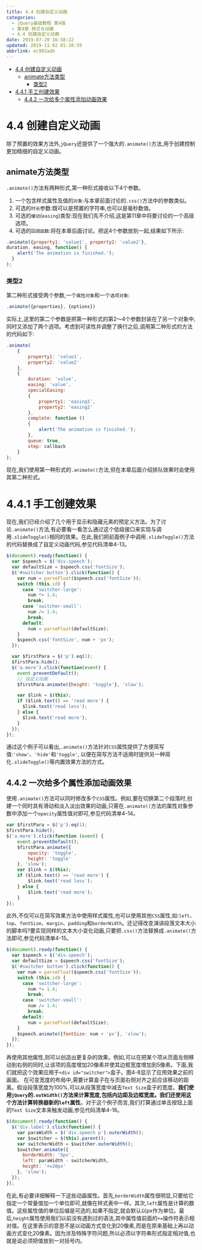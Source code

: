 ```yaml
---
title: 4.4 创建自定义动画
categories: 
  - jQuery基础教程 第4版
  - 第4章 样式与动画
  - 4.4 创建自定义动画
date: 2019-07-20 16:58:22
updated: 2019-11-02 01:38:59
abbrlink: ec993adb
---
```

- [4.4 创建自定义动画](/ReadingNotes/ec993adb/#4-4-创建自定义动画)
    - [animate方法类型](/ReadingNotes/ec993adb/#animate方法类型)
        - [类型2](/ReadingNotes/ec993adb/#类型2)
- [4.4.1 手工创建效果](/ReadingNotes/ec993adb/#4-4-1-手工创建效果)
    - [4.4.2 一次给多个属性添加动画效果](/ReadingNotes/ec993adb/#4-4-2-一次给多个属性添加动画效果)

<!--more-->
<script src="https://cdn.bootcss.com/jquery/3.4.0/jquery.slim.min.js"></script>
<script>$(document).ready(function () {$(".post-body > ul:nth-child(1)").hide();});</script>

<!--end-->
<!--SSTStart-->
# 4.4 创建自定义动画 #
除了预置的效果方法外,`jQuery`还提供了一个强大的`.animate()`方法,用于创建控制更加精细的自定义动画。
## animate方法类型 ##
`.animate()`方法有两种形式,第一种形式接收以下4个参数。
1. 一个包含样式属性及值的`对象`:与本章前面讨论的`.css()`方法中的参数类似。
2. 可选的`时长`参数:既可以是预置的字符串,也可以是毫秒数值。
3. 可选的`缓动`(`easing`)类型:现在我们先不介绍,这是第11章中将要讨论的一个高级选项。
4. 可选的`回调函数`:将在本章后面讨论。把这4个参数放到一起,结果如下所示:
```javascript
.animate({property1: 'value1', property2: 'value2'},  
duration, easing, function() { 
    alert('The animation is finished.'); 
  } 
); 
```
### 类型2 ###
第二种形式接受两个参数,一个`属性对象`和一个`选项对象`:
```javascript
.animate({properties}, {options}) 
```
实际上,这里的第二个参数是把第一种形式的第2～4个参数封装在了另一个对象中,同时又添加了两个选项。考虑到可读性并调整了换行之后,调用第二种形式的方法的代码如下:
```javascript
.animate(
    {
        property1: 'value1',
        property2: 'value2'
    },
    {
        duration: 'value',
        easing: 'value',
        specialEasing: 
        {
            property1: 'easing1',
            property2: 'easing2'
        },
        complete: function () 
        {
            alert('The animation is finished.');
        },
        queue: true,
        step: callback
    }
); 
```
现在,我们使用第一种形式的`.animate()`方法,但在本章后面介绍排队效果时会使用其第二种形式。
# 4.4.1 手工创建效果 #
现在,我们已经介绍了几个用于显示和隐藏元素的预定义方法。为了讨论`.animate()`方法,有必要看一看怎么通过这个低级接口来实现与调用`.slideToggle()`相同的效果。在此,我们把前面例子中调用`.slideToggle()`方法的代码替换成了自定义动画代码,参见代码清单4-13。
```javascript
$(document).ready(function() {
  var $speech = $('div.speech');
  var defaultSize = $speech.css('fontSize');
  $('#switcher button').click(function() {
    var num = parseFloat($speech.css('fontSize'));
    switch (this.id) {
      case 'switcher-large':
        num *= 1.4;
        break;
      case 'switcher-small':
        num /= 1.4;
        break;
      default:
        num = parseFloat(defaultSize);
    }
    $speech.css('fontSize', num + 'px');
  });

  var $firstPara = $('p').eq(1);
  $firstPara.hide();
  $('a.more').click(function(event) {
    event.preventDefault();
    // 自定义动画
    $firstPara.animate({height: 'toggle'}, 'slow');

    var $link = $(this);
    if ($link.text() == 'read more') {
      $link.text('read less');
    } else {
      $link.text('read more');
    }
  });
});
```
通过这个例子可以看出,`.animate()`方法针对`CSS`属性提供了方便简写值:`'show'`、`'hide'`和`'toggle'`, 以便在简写方法不适用时提供另一种简化`.slideToggle()`等内置效果方法的方式。
## 4.4.2 一次给多个属性添加动画效果 ##
使用`.animate()`方法可以同时修改多个`CSS`属性。例如,要在切换第二个段落时,创建一个同时具有滑动和淡入淡出效果的动画,只需在`.animate()`方法的属性对象参数中添加一个`opacity`属性值对即可,参见代码清单4-14。
```javascript
var $firstPara = $('p').eq(1);
$firstPara.hide();
$('a.more').click(function (event) {
    event.preventDefault();
    $firstPara.animate({
        opacity: 'toggle',
        height: 'toggle'
    }, 'slow');
    var $link = $(this);
    if ($link.text() == 'read more') {
        $link.text('read less');
    } else {
        $link.text('read more');
    }
});
```
此外,不仅可以在简写效果方法中使用样式属性,也可以使用其他`CSS`属性,如:`left`、`top`、`fontSize`、`margin`、`padding`和`borderWidth`。还记得改变演讲段落文本大小的脚本吗?要实现同样的文本大小变化动画,只要把`.css()`方法替换成`.animate()`方法即可,参见代码清单4-15。
```javascript
$(document).ready(function() { 
  var $speech = $('div.speech'); 
  var defaultSize = $speech.css('fontSize'); 
  $('#switcher button').click(function() { 
    var num = parseFloat($speech.css('fontSize')); 
    switch (this.id) { 
      case 'switcher-large': 
        num *= 1.4;       
        break; 
      case 'switcher-small': 
        num /= 1.4; 
        break; 
      default: 
        num = parseFloat(defaultSize);  
    } 
    $speech.animate({fontSize: num + 'px'}, 'slow'); 
  }); 
}); 
```
再使用其他属性,则可以创造出更复杂的效果。例如,可以在把某个项从页面左侧移动到右侧的同时,让该项的高度增加20像素并使其边框宽度增加到5像素。下面,我们就把这个效果应用于`<div id="switcher">`盒子。图4-8显示了应用效果之前的画面。
在可变宽度的布局中,需要计算盒子在与页面右侧对齐之前应该移动的距离。假设段落宽度为100%,可以从段落宽度中减去`Text Size`盒子的宽度。**我们使用`jQuery`的`.outWidth()`方法来计算宽度,包括内边距及边框宽度。我们还使用这个方法计算转换器新的`left`属性**。对于这个例子而言,我们打算通过单击按钮上面的`Text Size`文本来触发动画,参见代码清单4-16。
```javascript
$(document).ready(function() { 
  $('div.label').click(function() { 
    var paraWidth = $('div.speech p').outerWidth(); 
    var $switcher = $(this).parent(); 
    var switcherWidth = $switcher.outerWidth(); 
    $switcher.animate({ 
      borderWidth: '5px', 
      left: paraWidth - switcherWidth, 
      height: '+=20px' 
    }, 'slow'); 
  }); 
}); 
```
在此,有必要详细解释一下这些动画属性。首先,`borderWidth`属性很明显,只要给它指定一个常量值加一个单位即可,就像在样式表中一样。其次,`left`属性是计算的数值。这些属性值的单位后缀是可选的,如果不指定,就会默认以px作为单位。最后,`height`属性使用我们以前没有遇到过的语法,其中属性值前面的`+=`操作符表示相对值。在这里表示的意思不是以动画方式变化到20像素,而是在原来基础上再以动画方式变化20像素。因为涉及特殊字符问题,所以必须以字符串形式指定相对值,也就是说必须把值放到一对括号内。
<!--SSTStop-->

